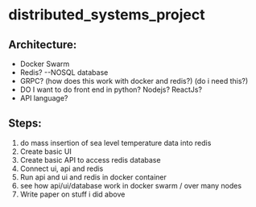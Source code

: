 # distributed_systems_project

## Architecture:
* Docker Swarm
* Redis? --NOSQL database
* GRPC? (how does this work with docker and redis?) (do i need this?)
* DO I want to do front end in python? Nodejs? ReactJs?
* API language?

## Steps:
1. do mass insertion of sea level temperature data into redis
2. Create basic UI
3. Create basic API to access redis database
4. Connect ui, api and redis
5. Run api and ui and redis in docker container
6. see how api/ui/database work in docker swarm / over many nodes
7. Write paper on stuff i did above
